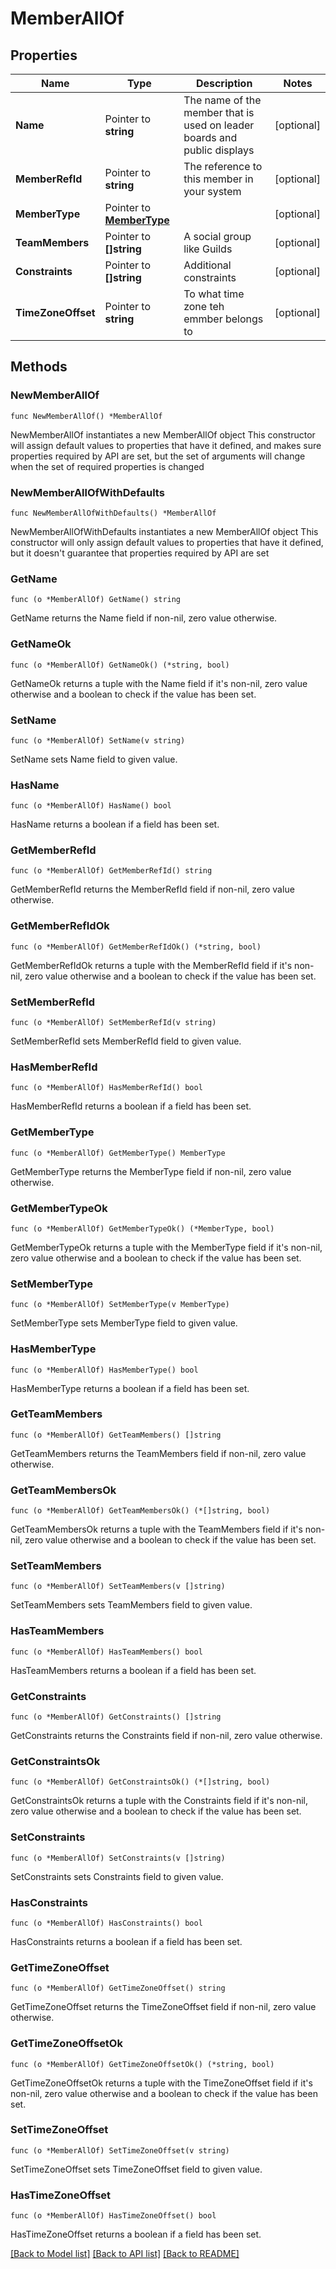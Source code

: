 # MemberAllOf

## Properties

Name | Type | Description | Notes
------------ | ------------- | ------------- | -------------
**Name** | Pointer to **string** | The name of the member that is used on leader boards and public displays | [optional] 
**MemberRefId** | Pointer to **string** | The reference to this member in your system | [optional] 
**MemberType** | Pointer to [**MemberType**](MemberType.md) |  | [optional] 
**TeamMembers** | Pointer to **[]string** | A social group like Guilds | [optional] 
**Constraints** | Pointer to **[]string** | Additional constraints | [optional] 
**TimeZoneOffset** | Pointer to **string** | To what time zone teh emmber belongs to | [optional] 

## Methods

### NewMemberAllOf

`func NewMemberAllOf() *MemberAllOf`

NewMemberAllOf instantiates a new MemberAllOf object
This constructor will assign default values to properties that have it defined,
and makes sure properties required by API are set, but the set of arguments
will change when the set of required properties is changed

### NewMemberAllOfWithDefaults

`func NewMemberAllOfWithDefaults() *MemberAllOf`

NewMemberAllOfWithDefaults instantiates a new MemberAllOf object
This constructor will only assign default values to properties that have it defined,
but it doesn't guarantee that properties required by API are set

### GetName

`func (o *MemberAllOf) GetName() string`

GetName returns the Name field if non-nil, zero value otherwise.

### GetNameOk

`func (o *MemberAllOf) GetNameOk() (*string, bool)`

GetNameOk returns a tuple with the Name field if it's non-nil, zero value otherwise
and a boolean to check if the value has been set.

### SetName

`func (o *MemberAllOf) SetName(v string)`

SetName sets Name field to given value.

### HasName

`func (o *MemberAllOf) HasName() bool`

HasName returns a boolean if a field has been set.

### GetMemberRefId

`func (o *MemberAllOf) GetMemberRefId() string`

GetMemberRefId returns the MemberRefId field if non-nil, zero value otherwise.

### GetMemberRefIdOk

`func (o *MemberAllOf) GetMemberRefIdOk() (*string, bool)`

GetMemberRefIdOk returns a tuple with the MemberRefId field if it's non-nil, zero value otherwise
and a boolean to check if the value has been set.

### SetMemberRefId

`func (o *MemberAllOf) SetMemberRefId(v string)`

SetMemberRefId sets MemberRefId field to given value.

### HasMemberRefId

`func (o *MemberAllOf) HasMemberRefId() bool`

HasMemberRefId returns a boolean if a field has been set.

### GetMemberType

`func (o *MemberAllOf) GetMemberType() MemberType`

GetMemberType returns the MemberType field if non-nil, zero value otherwise.

### GetMemberTypeOk

`func (o *MemberAllOf) GetMemberTypeOk() (*MemberType, bool)`

GetMemberTypeOk returns a tuple with the MemberType field if it's non-nil, zero value otherwise
and a boolean to check if the value has been set.

### SetMemberType

`func (o *MemberAllOf) SetMemberType(v MemberType)`

SetMemberType sets MemberType field to given value.

### HasMemberType

`func (o *MemberAllOf) HasMemberType() bool`

HasMemberType returns a boolean if a field has been set.

### GetTeamMembers

`func (o *MemberAllOf) GetTeamMembers() []string`

GetTeamMembers returns the TeamMembers field if non-nil, zero value otherwise.

### GetTeamMembersOk

`func (o *MemberAllOf) GetTeamMembersOk() (*[]string, bool)`

GetTeamMembersOk returns a tuple with the TeamMembers field if it's non-nil, zero value otherwise
and a boolean to check if the value has been set.

### SetTeamMembers

`func (o *MemberAllOf) SetTeamMembers(v []string)`

SetTeamMembers sets TeamMembers field to given value.

### HasTeamMembers

`func (o *MemberAllOf) HasTeamMembers() bool`

HasTeamMembers returns a boolean if a field has been set.

### GetConstraints

`func (o *MemberAllOf) GetConstraints() []string`

GetConstraints returns the Constraints field if non-nil, zero value otherwise.

### GetConstraintsOk

`func (o *MemberAllOf) GetConstraintsOk() (*[]string, bool)`

GetConstraintsOk returns a tuple with the Constraints field if it's non-nil, zero value otherwise
and a boolean to check if the value has been set.

### SetConstraints

`func (o *MemberAllOf) SetConstraints(v []string)`

SetConstraints sets Constraints field to given value.

### HasConstraints

`func (o *MemberAllOf) HasConstraints() bool`

HasConstraints returns a boolean if a field has been set.

### GetTimeZoneOffset

`func (o *MemberAllOf) GetTimeZoneOffset() string`

GetTimeZoneOffset returns the TimeZoneOffset field if non-nil, zero value otherwise.

### GetTimeZoneOffsetOk

`func (o *MemberAllOf) GetTimeZoneOffsetOk() (*string, bool)`

GetTimeZoneOffsetOk returns a tuple with the TimeZoneOffset field if it's non-nil, zero value otherwise
and a boolean to check if the value has been set.

### SetTimeZoneOffset

`func (o *MemberAllOf) SetTimeZoneOffset(v string)`

SetTimeZoneOffset sets TimeZoneOffset field to given value.

### HasTimeZoneOffset

`func (o *MemberAllOf) HasTimeZoneOffset() bool`

HasTimeZoneOffset returns a boolean if a field has been set.


[[Back to Model list]](../README.md#documentation-for-models) [[Back to API list]](../README.md#documentation-for-api-endpoints) [[Back to README]](../README.md)


